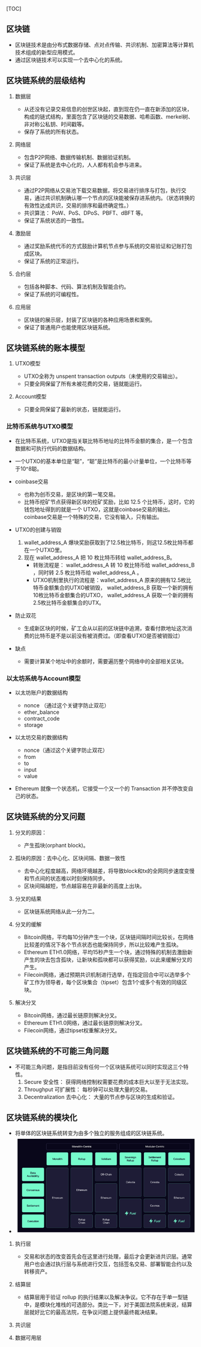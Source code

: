 [TOC]

## 区块链
- 区块链技术是由分布式数据存储、点对点传输、共识机制、加密算法等计算机技术组成的新型应用模式。
- 通过区块链技术可以实现一个去中心化的系统。

## 区块链系统的层级结构
1. 数据层
    - 从还没有记录交易信息的创世区块起，直到现在仍一直在新添加的区块，构成的链式结构，里面包含了区块链的交易数据、哈希函数、merkel树、非对称公私钥、时间戳等。
    - 保存了系统的所有状态。

2. 网络层
    - 包含P2P网络、数据传输机制、数据验证机制。
    - 保证了系统是去中心化的，人人都有机会参与进来。

3. 共识层
    - 通过P2P网络从交易池下载交易数据，将交易进行排序与打包，执行交易，通过共识机制确认哪一个节点的区块能被保存进系统内。（状态转换的有效性达成共识，交易的排序和最终确定性。）
    - 共识算法： PoW、PoS、DPoS、PBFT、dBFT 等。
    - 保证了系统状态的一致性。

4. 激励层
    - 通过奖励系统代币的方式鼓励计算机节点参与系统的交易验证和记账打包成区块。
    - 保证了系统的正常运行。

5. 合约层
    - 包括各种脚本、代码、算法机制及智能合约。
    - 保证了系统的可编程性。

6. 应用层
    - 区块链的展示层，封装了区块链的各种应用场景和案例。
    - 保证了普通用户也能使用区块链系统。

## 区块链系统的账本模型
1. UTXO模型
    - UTXO全称为 unspent transaction outputs（未使用的交易输出）。
    - 只要全网保留了所有未被花费的交易，链就能运行。

2. Account模型
    - 只要全网保留了最新的状态，链就能运行。

### 比特币系统与UTXO模型

- 在比特币系统，UTXO是指关联比特币地址的比特币金额的集合，是一个包含数据和可执行代码的数据结构。

- 一个UTXO的基本单位是“聪”，“聪”是比特币的最小计量单位，一个比特币等于10^8聪。

- coinbase交易
    - 也称为创币交易，是区块的第一笔交易。
    - 比特币挖矿节点获得新区块的挖矿奖励，比如 12.5 个比特币，这时，它的钱包地址得到的就是一个 UTXO，这就是coinbase交易的输出。coinbase交易是一个特殊的交易，它没有输入，只有输出。

- UTXO的创建与销毁
    1. wallet_address_A 爆块奖励获取到了12.5枚比特币，则这12.5枚比特币都在一个UTXO里。
    2. 现在 wallet_address_A 把 10 枚比特币转给 wallet_address_B。
        - 转账流程是： wallet_address_A 转 10 枚比特币给 wallet_address_B ，同时转 2.5 枚比特币给 wallet_address_A 。
        - UTXO机制里执行的流程是：wallet_address_A 原来的拥有12.5枚比特币金额集合的UTXO被销毁， wallet_address_B 获取一个新的拥有10枚比特币金额集合的UTXO， wallet_address_A 获取一个新的拥有2.5枚比特币金额集合的UTX。

- 防止双花
    - 生成新区块的时候，矿工会从以前的区块链中追溯，查看付款地址这次消费的比特币是不是以前没有被消费过。（即查看UTXO是否被销毁过）

- 缺点
    - 需要计算某个地址中的余额时，需要遍历整个网络中的全部相关区块。

### 以太坊系统与Account模型
- 以太坊账户的数据结构
    - nonce （通过这个关键字防止双花）
    - ether_balance
    - contract_code
    - storage

- 以太坊交易的数据结构
    - nonce（通过这个关键字防止双花）
    - from
    - to
    - input
    - value

- Ethereum 就像一个状态机，它接受一个又一个的 Transaction 并不停改变自己的状态。

## 区块链系统的分叉问题
1. 分叉的原因：
   - 产生孤块(orphant block)。

2. 孤块的原因：去中心化、区块间隔、数据一致性
    - 去中心化程度越高，网络环境越差，将导致block和tx的全网同步速度变慢和节点间的状态难以时刻保持同步。
    - 区块间隔越短，节点越容易在非最新的高度上出块。

3. 分叉的结果
    - 区块链系统网络从此一分为二。

4. 分叉的缓解
    - Bitcoin网络，平均每10分钟产生一个块，区块链间隔时间比较长，在网络比较差的情况下各个节点状态也能保持同步，所以比较难产生孤块。
    - Ethereum ETH1.0网络，平均15秒产生一个块，通过特殊的机制去激励新产生的块去包含孤块，让新块和孤块都可以获得奖励，以此来缓解分叉的产生。
    - Filecoin网络，通过预期共识机制进行选举，在指定回合中可以选举多个矿工作为领导者，每个区块集合（tipset）包含1个或多个有效的同级区块。

5. 解决分叉
    -  Bitcoin网络，通过最长链原则解决分叉。
    -  Ethereum ETH1.0网络，通过最长链原则解决分叉。
    -  Filecoin网络，通过tipset权重解决分叉。

## 区块链系统的不可能三角问题
- 不可能三角问题，是指目前没有任何一个区块链系统可以同时实现这三个特性。
    1. Secure 安全性： 获得网络控制权需要花费的成本巨大以至于无法实现。
    2. Throughput 可扩展性： 每秒钟可以处理大量的交易。
    3. Decentralization 去中心化： 大量的节点参与区块的生成和验证。

## 区块链系统的模块化
- 将单体的区块链系统转变为由多个独立的服务组成的区块链系统。
- ![](./picture/bc_module.png)

1. 执行层
   - 交易和状态的改变首先会在这里进行处理，最后才会更新进共识层。通常用户也会通过执行层与系统进行交互，包括签名交易、部署智能合约以及转移资产。

2. 结算层
   - 结算层用于验证 rollup 的执行结果以及解决争议。它不存在于单一型链中，是模块化堆栈的可选部分。类比一下，对于美国法院系统来说，结算层就好比它的最高法院，在争议问题上提供最终裁决结果。

3. 共识层

4. 数据可用层
